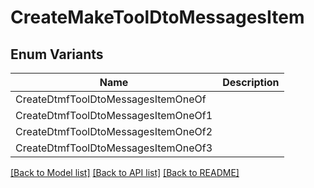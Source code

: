 # CreateMakeToolDtoMessagesItem

## Enum Variants

| Name | Description |
|---- | -----|
| CreateDtmfToolDtoMessagesItemOneOf |  |
| CreateDtmfToolDtoMessagesItemOneOf1 |  |
| CreateDtmfToolDtoMessagesItemOneOf2 |  |
| CreateDtmfToolDtoMessagesItemOneOf3 |  |

[[Back to Model list]](../README.md#documentation-for-models) [[Back to API list]](../README.md#documentation-for-api-endpoints) [[Back to README]](../README.md)


